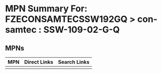 



# MPN Summary For: FZECONSAMTECSSW192GQ > con-samtec : SSW-109-02-G-Q

## MPNs
  

|MPN|Direct Links|Search Links|
| :--- | :--- | :--- |
||||
